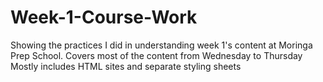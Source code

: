 # Week-1-Course-Work
Showing the practices I did in understanding week 1's content at Moringa Prep School.
Covers most of the content from Wednesday to Thursday
Mostly includes HTML sites and separate styling sheets
